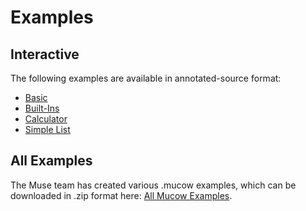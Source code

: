 # Examples

## Interactive
The following examples are available in annotated-source format:

* [Basic](ExampleMucow.mucow.html)
* [Built-Ins](BuiltIn.mucow.html)
* [Calculator](Calculator.mucow.html)
* [Simple List](SimpleList.mucow.html)

## All Examples
The Muse team has created various .mucow examples, which can be downloaded in .zip format here: [All Mucow Examples](examples/mucow-examples.zip?raw=true).
